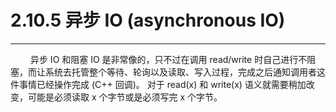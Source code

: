 # 2.10.5 异步 IO (asynchronous IO)
***

&emsp;&emsp;
异步 IO 和阻塞 IO 是非常像的，只不过在调用 read/write 时自己进行不阻塞，而让系统去托管整个等待、轮询以及读取、写入过程，完成之后通知调用者这件事情已经操作完成 (C++ 回调)。
对于 read(x) 和 write(x) 语义就需要稍加改变，可能是必须读取 x 个字节或是必须写完 x 个字节。